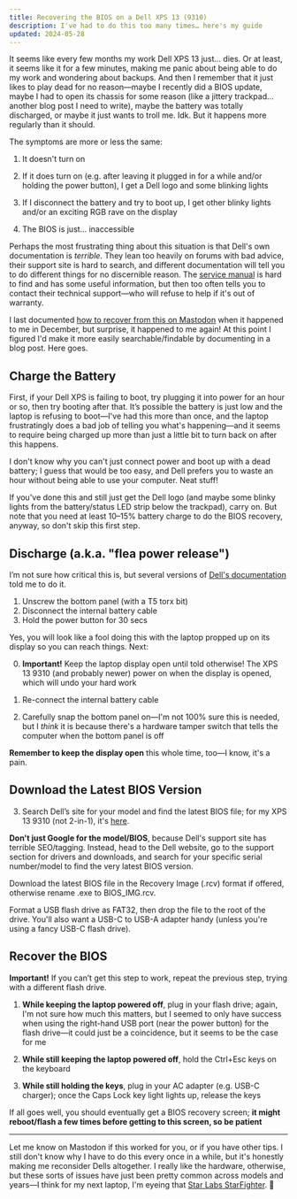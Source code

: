 ```yaml
---
title: Recovering the BIOS on a Dell XPS 13 (9310)
description: I've had to do this too many times… here's my guide
updated: 2024-05-28
---
```


It seems like every few months my work Dell XPS 13 just… dies. Or at least, it seems like it for a few minutes, making me panic about being able to do my work and wondering about backups. And then I remember that it just likes to play dead for no reason—maybe I recently did a BIOS update, maybe I had to open its chassis for some reason (like a jittery trackpad… another blog post I need to write), maybe the battery was totally discharged, or maybe it just wants to troll me. Idk. But it happens more regularly than it should.

The symptoms are more or less the same:

1. It doesn't turn on

2. If it does turn on (e.g. after leaving it plugged in for a while and/or holding the power button), I get a Dell logo and some blinking lights

3. If I disconnect the battery and try to boot up, I get other blinky lights and/or an exciting RGB rave on the display

4. The BIOS is just… inaccessible

Perhaps the most frustrating thing about this situation is that Dell's own documentation is _terrible_. They lean too heavily on forums with bad advice, their support site is hard to search, and different documentation will tell you to do different things for no discernible reason. The [service manual](https://www.dell.com/support/manuals/en-us/xps-13-9310-laptop/xps-13-9310-service-manual/) is hard to find and has some useful information, but then too often tells you to contact their technical support—who will refuse to help if it's out of warranty.

I last documented [how to recover from this on Mastodon](https://mastodon.blaede.family/@cassidy/111530500634769622) when it happened to me in December, but surprise, it happened to me again! At this point I figured I'd make it more easily searchable/findable by documenting in a blog post. Here goes.

## Charge the Battery

First, if your Dell XPS is failing to boot, try plugging it into power for an hour or so, then try booting after that. It’s possible the battery is just low and the laptop is refusing to boot—I've had this more than once, and the laptop frustratingly does a bad job of telling you what's happening—and it seems to require being charged up more than just a little bit to turn back on after this happens.

I don't know why you can't just connect power and boot up with a dead battery; I guess that would be too easy, and Dell prefers you to waste an hour without being able to use your computer. Neat stuff!

If you've done this and still just get the Dell logo (and maybe some blinky lights from the battery/status LED strip below the trackpad), carry on. But note that you need at least 10–15% battery charge to do the BIOS recovery, anyway, so don't skip this first step.

## Discharge (a.k.a. "flea power release")

I’m not sure how critical this is, but several versions of [Dell's documentation](https://www.dell.com/support/manuals/en-us/xps-13-9310-laptop/xps-13-9310-service-manual/flea-power-release) told me to do it.

1. Unscrew the bottom panel (with a T5 torx bit)
2. Disconnect the internal battery cable
3. Hold the power button for 30 secs

Yes, you will look like a fool doing this with the laptop propped up on its display so you can reach things. Next:

0. **Important!** Keep the laptop display open until told otherwise! The XPS 13 9310 (and probably newer) power on when the display is opened, which will undo your hard work

1. Re-connect the internal battery cable

2. Carefully snap the bottom panel on—I'm not 100% sure this is needed, but I _think_ it is because there's a hardware tamper switch that tells the computer when the bottom panel is off

**Remember to keep the display open** this whole time, too—I know, it's a pain.

## Download the Latest BIOS Version

3. Search Dell’s site for your model and find the latest BIOS file; for my XPS 13 9310 (not 2-in-1), it's [here](https://www.dell.com/support/home/en-us/product-support/product/xps-13-9310-laptop/drivers).

**Don't just Google for the model/BIOS**, because Dell's support site has terrible SEO/tagging. Instead, head to the Dell website, go to the support section for drivers and downloads, and search for your specific serial number/model to find the very latest BIOS version.

Download the latest BIOS file in the Recovery Image (.rcv) format if offered, otherwise rename .exe to BIOS_IMG.rcv.

Format a USB flash drive as FAT32, then drop the file to the root of the drive. You'll also want a USB-C to USB-A adapter handy (unless you're using a fancy USB-C flash drive).

## Recover the BIOS

**Important!** If you can’t get this step to work, repeat the previous step, trying with a different flash drive.

1. **While keeping the laptop powered off**, plug in your flash drive; again, I'm not sure how much this matters, but I seemed to only have success when using the right-hand USB port (near the power button) for the flash drive—it could just be a coincidence, but it seems to be the case for me

2. **While still keeping the laptop powered off**, hold the Ctrl+Esc keys on the keyboard

3. **While still holding the keys**, plug in your AC adapter (e.g. USB-C charger); once the Caps Lock key light lights up, release the keys

If all goes well, you should eventually get a BIOS recovery screen; **it might reboot/flash a few times before getting to this screen, so be patient**

---

Let me know on Mastodon if this worked for you, or if you have other tips. I still don't know why I have to do this every once in a while, but it's honestly making me reconsider Dells altogether. I really like the hardware, otherwise, but these sorts of issues have just been pretty common across models and years—I think for my next laptop, I'm eyeing that [Star Labs StarFighter](https://us.starlabs.systems/pages/starfighter). 👀
